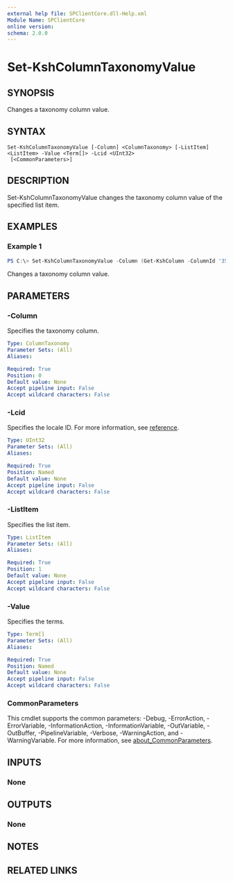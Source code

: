 ```yaml
---
external help file: SPClientCore.dll-Help.xml
Module Name: SPClientCore
online version:
schema: 2.0.0
---
```


# Set-KshColumnTaxonomyValue

## SYNOPSIS
Changes a taxonomy column value.

## SYNTAX

```
Set-KshColumnTaxonomyValue [-Column] <ColumnTaxonomy> [-ListItem] <ListItem> -Value <Term[]> -Lcid <UInt32>
 [<CommonParameters>]
```

## DESCRIPTION
Set-KshColumnTaxonomyValue changes the taxonomy column value of the specified list item.

## EXAMPLES

### Example 1
```powershell
PS C:\> Set-KshColumnTaxonomyValue -Column (Get-KshColumn -ColumnId '35aa78a6-66d7-472c-ab6b-d534193842af' -List (Get-KshList -ListTitle 'Announcements')) -ListItem (Get-KshListItem -List (Get-KshList -ListTitle 'Announcements') -ItemId 1) -Value (Get-KshTerm -TermSet (Get-KshTermSet -TermGroup (Get-KshTermGroup -TermGroupName 'Company') -TermSetName 'Department') -TermId '4e45662f-c021-41fd-b413-967bf413d369') -Lcid 1033
```

Changes a taxonomy column value.

## PARAMETERS

### -Column
Specifies the taxonomy column.

```yaml
Type: ColumnTaxonomy
Parameter Sets: (All)
Aliases:

Required: True
Position: 0
Default value: None
Accept pipeline input: False
Accept wildcard characters: False
```

### -Lcid
Specifies the locale ID.
For more information, see [reference](https://docs.microsoft.com/ja-jp/openspecs/windows_protocols/ms-lcid/70feba9f-294e-491e-b6eb-56532684c37f).

```yaml
Type: UInt32
Parameter Sets: (All)
Aliases:

Required: True
Position: Named
Default value: None
Accept pipeline input: False
Accept wildcard characters: False
```

### -ListItem
Specifies the list item.

```yaml
Type: ListItem
Parameter Sets: (All)
Aliases:

Required: True
Position: 1
Default value: None
Accept pipeline input: False
Accept wildcard characters: False
```

### -Value
Specifies the terms.

```yaml
Type: Term[]
Parameter Sets: (All)
Aliases:

Required: True
Position: Named
Default value: None
Accept pipeline input: False
Accept wildcard characters: False
```

### CommonParameters
This cmdlet supports the common parameters: -Debug, -ErrorAction, -ErrorVariable, -InformationAction, -InformationVariable, -OutVariable, -OutBuffer, -PipelineVariable, -Verbose, -WarningAction, and -WarningVariable. For more information, see [about_CommonParameters](http://go.microsoft.com/fwlink/?LinkID=113216).

## INPUTS

### None

## OUTPUTS

### None

## NOTES

## RELATED LINKS
